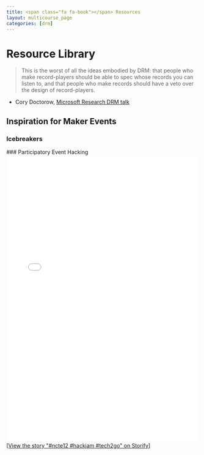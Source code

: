 ```yaml
---
title: <span class="fa fa-book"></span> Resources
layout: multicourse_page
categories: [drm]
---
```


<script src="{{site.baseurl}}/js/make-api.js"></script>
<script src="{{site.baseurl}}/js/makeGallery.js"></script>

# Resource Library 

>This is the worst of all the ideas embodied by DRM: that people who make record-players should be able to spec whose records you can listen to, and that people who make records should have a veto over the design of record-players.

- Cory Doctorow, [Microsoft Research DRM talk](http://craphound.com/msftdrm.txt)

## Inspiration for Maker Events
### Icebreakers
<div class="gallery">
<div class="make-gallery row"></div>
</div>
<script type="text/javascript">
			var gallery = new MakeGallery(
			{
				tagPrefix: "webmaker:icebreaker",
				limit: 6
			},
			".make-gallery",
			{
	    		apiURL: "https://makeapi.webmaker.org",
                hidden: ["tags"]
			});
</script>
### Participatory Event Hacking
<div class="storify"><iframe src="//storify.com/andreazellner/ncte12-hackjam-tech2go/embed?header=false&border=false&template=slideshow" width="100%" height=750 frameborder=no allowtransparency=true></iframe><script src="//storify.com/andreazellner/ncte12-hackjam-tech2go.js?header=false&border=false&template=slideshow"></script><noscript>[<a href="//storify.com/andreazellner/ncte12-hackjam-tech2go" target="_blank">View the story "#ncte12 #hackjam #tech2go" on Storify</a>]</noscript></div>